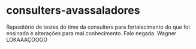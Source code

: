 consulters-avassaladores
========================

Repositório de testes do time da consulters para fortalecimento do que foi ensinado e alterações para real conhecimento. Falo negada.
Wagner LOKAAAÇOOOO
